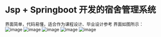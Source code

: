 # Jsp + Springboot 开发的宿舍管理系统
界面简单，代码易懂，适合作为课程设计、毕业设计参考
界面如图所示：
![image](https://github.com/h1070918286/dorm/assets/72547980/964f6ff6-294f-4de7-98a5-fa881eaefe20)
![image](https://github.com/h1070918286/dorm/assets/72547980/ddc03711-ce79-431d-bb27-3884c2309ca9)
![image](https://github.com/h1070918286/dorm/assets/72547980/18d0d390-e31e-48da-8de4-c22870402a6d)
![image](https://github.com/h1070918286/dorm/assets/72547980/c37b126b-613b-410e-9179-32dae5db3533)
![image](https://github.com/h1070918286/dorm/assets/72547980/3569ec42-1d26-40d2-bebb-b1a0c2f4b009)

